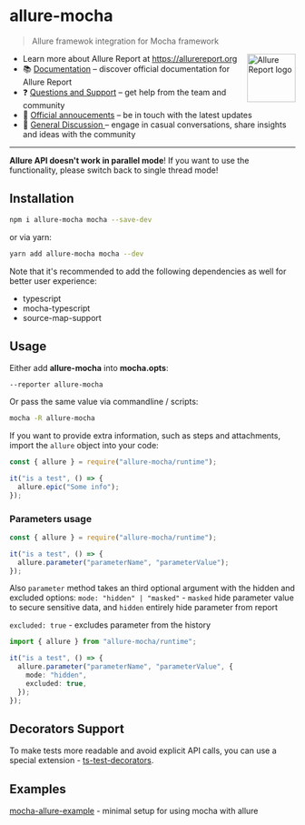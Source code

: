 # allure-mocha

> Allure framewok integration for Mocha framework

<img src="https://allurereport.org/public/img/allure-report.svg" height="85px" alt="Allure Report logo" align="right" />

- Learn more about Allure Report at https://allurereport.org
- 📚 [Documentation](https://allurereport.org/docs/) – discover official documentation for Allure Report
- ❓ [Questions and Support](https://github.com/orgs/allure-framework/discussions/categories/questions-support) – get help from the team and community
- 📢 [Official annoucements](https://github.com/orgs/allure-framework/discussions/categories/announcements) – be in touch with the latest updates
- 💬 [General Discussion ](https://github.com/orgs/allure-framework/discussions/categories/general-discussion) – engage in casual conversations, share insights and ideas with the community

---

**Allure API doesn't work in parallel mode**! If you want to use the functionality, please switch
back to single thread mode!

## Installation

```bash
npm i allure-mocha mocha --save-dev
```

or via yarn:

```bash
yarn add allure-mocha mocha --dev
```

Note that it's recommended to add the following dependencies as well for better user experience:

- typescript
- mocha-typescript
- source-map-support

## Usage

Either add **allure-mocha** into **mocha.opts**:

```text
--reporter allure-mocha
```

Or pass the same value via commandline / scripts:

```bash
mocha -R allure-mocha
```

If you want to provide extra information, such as steps and attachments, import the `allure` object
into your code:

```javascript
const { allure } = require("allure-mocha/runtime");

it("is a test", () => {
  allure.epic("Some info");
});
```

### Parameters usage

```ts
const { allure } = require("allure-mocha/runtime");

it("is a test", () => {
  allure.parameter("parameterName", "parameterValue");
});
```

Also `parameter` method takes an third optional argument with the hidden and excluded options:
`mode: "hidden" | "masked"` - `masked` hide parameter value to secure sensitive data, and `hidden`
entirely hide parameter from report

`excluded: true` - excludes parameter from the history

```ts
import { allure } from "allure-mocha/runtime";

it("is a test", () => {
  allure.parameter("parameterName", "parameterValue", {
    mode: "hidden",
    excluded: true,
  });
});
```

## Decorators Support

To make tests more readable and avoid explicit API calls, you can use a special
extension - [ts-test-decorators](https://github.com/sskorol/ts-test-decorators).

## Examples

[mocha-allure-example](https://github.com/vovsemenv/mocha-allure-example) - minimal setup for using
mocha with allure
